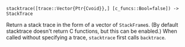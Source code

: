 ```
stacktrace([trace::Vector{Ptr{Cvoid}},] [c_funcs::Bool=false]) -> StackTrace
```

Return a stack trace in the form of a vector of `StackFrame`s. (By default stacktrace doesn't return C functions, but this can be enabled.) When called without specifying a trace, `stacktrace` first calls `backtrace`.
